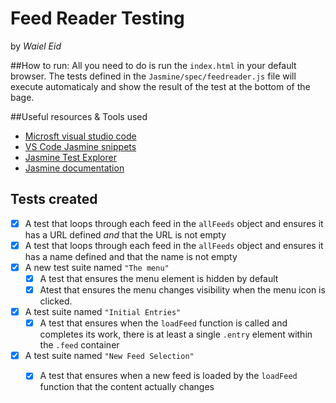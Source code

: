 # Feed Reader Testing
by *Waiel Eid*


##How to run: 
All you need to do is run the `index.html` in your default browser. 
The tests defined in the `Jasmine/spec/feedreader.js` file will execute automaticaly and show the result of the test at the bottom of the bage. 


##Useful resources & Tools used 

* [Microsft visual studio code](https://code.visualstudio.com/)
* [VS Code Jasmine snippets](https://marketplace.visualstudio.com/items?itemName=xabikos.JasmineSnippets)
* [Jasmine Test Explorer](https://marketplace.visualstudio.com/items?itemName=hbenl.vscode-jasmine-test-adapter) 
* [Jasmine documentation](https://jasmine.github.io/api/3.3/matchers.html)

## Tests created

- [x] A test that loops through each feed in the `allFeeds` object and ensures it has a URL defined _and_ that the URL is not empty
- [x] A test that loops through each feed in the `allFeeds` object and ensures it has a name defined and that the name is not empty
- [x] A new test suite named `"The menu"`
    - [x] A test that ensures the menu element is hidden by default
    - [x] Atest that ensures the menu changes visibility when the menu icon is clicked.
- [x] A test suite named `"Initial Entries"`
    - [x] A test that ensures when the `loadFeed` function is called and completes its work, there is at least a single `.entry` element within the `.feed` container
- [x] A test suite named `"New Feed Selection"`
    - [x] A test that ensures when a new feed is loaded by the `loadFeed` function that the content actually changes

